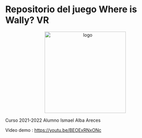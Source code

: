 <h1> Repositorio del juego Where is Wally? VR </h1>
<p align="center">
  <img alt="logo" src="https://github.com/UO270176/RAA-2021-VR/blob/main/WhereIsWallyVR/Assets/waldo.png?raw=true" width="256">
</p>

<p>
Curso 2021-2022 Alumno Ismael Alba Areces

Video demo : https://youtu.be/BEOExRNxONc
</p>
